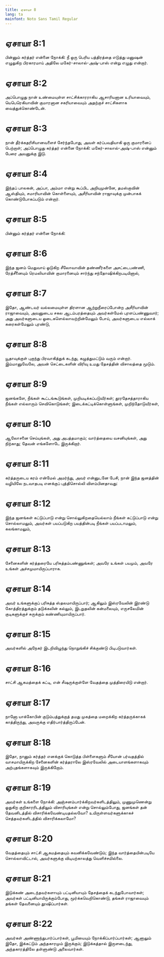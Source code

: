 ```yaml
---
title: ஏசாயா 8
lang: ta
mainfont: Noto Sans Tamil Regular
---
```


# ஏசாயா 8:1

பின்னும் கர்த்தர் என்னை நோக்கி: நீ ஒரு பெரிய பத்திரத்தை எடுத்து மனுஷன் எழுதுகிற பிரகாரமாய் அதிலே மகேர்-சாலால்-அஷ்-பாஸ் என்று எழுது என்றார்.

# ஏசாயா 8:2

அப்பொழுது நான் உண்மையுள்ள சாட்சிக்காரராகிய ஆசாரியனான உரியாவையும், யெபெரெகியாவின் குமாரனான சகரியாவையும் அதற்குச் சாட்சிகளாக வைத்துக்கொண்டேன்.

# ஏசாயா 8:3

நான் தீர்க்கதரிசியானவளைச் சேர்ந்தபோது, அவள் கர்ப்பவதியாகி ஒரு குமாரனைப் பெற்றாள்; அப்பொழுது கர்த்தர் என்னை நோக்கி: மகேர்-சாலால்-அஷ்-பாஸ் என்னும் பேரை அவனுக்கு இடு.

# ஏசாயா 8:4

இந்தப் பாலகன், அப்பா, அம்மா என்று கூப்பிட அறியுமுன்னே, தமஸ்குவின் ஆஸ்தியும், சமாரியாவின் கொள்ளையும், அசீரியாவின் ராஜாவுக்கு முன்பாகக் கொண்டுபோகப்படும் என்றார்.

# ஏசாயா 8:5

பின்னும் கர்த்தர் என்னை நோக்கி:

# ஏசாயா 8:6

இந்த ஜனம் மெதுவாய் ஓடுகிற சீலோவாவின் தண்ணீர்களை அசட்டைபண்ணி, ரேத்சீனையும் ரெமலியாவின் குமாரனையும் சார்ந்து சந்தோஷிக்கிறபடியினால்,

# ஏசாயா 8:7

இதோ, ஆண்டவர் வல்லமையுள்ள திரளான ஆற்றுநீரைப்போன்ற அசீரியாவின் ராஜாவையும், அவனுடைய சகல ஆடம்பரத்தையும் அவர்கள்மேல் புரளப்பண்ணுவார்; அது அவர்களுடைய ஓடைகளெல்லாவற்றின்மேலும் போய், அவர்களுடைய எல்லாக் கரைகள்மேலும் புரண்டு,

# ஏசாயா 8:8

யூதாவுக்குள் புகுந்து பிரவாகித்துக் கடந்து, கழுத்துமட்டும் வரும் என்றார். இம்மானுவேலே, அவன் செட்டைகளின் விரிவு உமது தேசத்தின் விசாலத்தை மூடும்.

# ஏசாயா 8:9

ஜனங்களே, நீங்கள் கூட்டங்கூடுங்கள், முறியடிக்கப்படுவீர்கள்; தூரதேசத்தாராகிய நீங்கள் எல்லாரும் செவிகொடுங்கள்; இடைக்கட்டிக்கொள்ளுங்கள், முறிந்தோடுவீர்கள்,

# ஏசாயா 8:10

ஆலோசனை செய்யுங்கள், அது அபத்தமாகும்; வார்த்தையை வசனியுங்கள், அது நிற்காது; தேவன் எங்களோடே இருக்கிறார்.

# ஏசாயா 8:11

கர்த்தருடைய கரம் என்மேல் அமர்ந்து, அவர் என்னுடனே பேசி, நான் இந்த ஜனத்தின் வழியிலே நடவாதபடி எனக்குப் புத்திசொல்லி விளம்பினதாவது:

# ஏசாயா 8:12

இந்த ஜனங்கள் கட்டுப்பாடு என்று சொல்லுகிறதையெல்லாம் நீங்கள் கட்டுப்பாடு என்று சொல்லாமலும், அவர்கள் பயப்படுகிற பயத்தின்படி நீங்கள் பயப்படாமலும், கலங்காமலும்,

# ஏசாயா 8:13

சேனைகளின் கர்த்தரையே பரிசுத்தம்பண்ணுங்கள்; அவரே உங்கள் பயமும், அவரே உங்கள் அச்சமுமாயிருப்பாராக.

# ஏசாயா 8:14

அவர் உங்களுக்குப் பரிசுத்த ஸ்தலமாயிருப்பார்; ஆகிலும் இஸ்ரவேலின் இரண்டு கோத்திரத்துக்கும் தடுக்கலின் கல்லும், இடறுதலின் கன்மலையும், எருசலேமின் குடிகளுக்குச் சுருக்கும் கண்ணியுமாயிருப்பார்.

# ஏசாயா 8:15

அவர்களில் அநேகர் இடறிவிழுந்து நொறுங்கிச் சிக்குண்டு பிடிபடுவார்கள்.

# ஏசாயா 8:16

சாட்சி ஆகமத்தைக் கட்டி, என் சீஷருக்குள்ளே வேதத்தை முத்திரையிடு என்றார்.

# ஏசாயா 8:17

நானோ யாக்கோபின் குடும்பத்துக்குத் தமது முகத்தை மறைக்கிற கர்த்தருக்காகக் காத்திருந்து, அவருக்கு எதிர்பார்த்திருப்பேன்.

# ஏசாயா 8:18

இதோ, நானும் கர்த்தர் எனக்குக் கொடுத்த பிள்ளைகளும் சீயோன் பர்வதத்தில் வாசமாயிருக்கிற சேனைகளின் கர்த்தராலே இஸ்ரவேலில் அடையாளங்களாகவும் அற்புதங்களாகவும் இருக்கிறோம்.

# ஏசாயா 8:19

அவர்கள் உங்களை நோக்கி: அஞ்சனம்பார்க்கிறவர்களிடத்திலும், முணுமுணென்று ஓதுகிற குறிகாரரிடத்திலும் விசாரியுங்கள் என்று சொல்லும்போது, ஜனங்கள் தன் தேவனிடத்தில் விசாரிக்கவேண்டியதல்லவோ? உயிருள்ளவர்களுக்காகச் செத்தவர்களிடத்தில் விசாரிக்கலாமோ?

# ஏசாயா 8:20

வேதத்தையும் சாட்சி ஆகமத்தையும் கவனிக்கவேண்டும்; இந்த வார்த்தையின்படியே சொல்லாவிட்டால், அவர்களுக்கு விடியற்காலத்து வெளிச்சமில்லை.

# ஏசாயா 8:21

இடுக்கண் அடைந்தவர்களாயும் பட்டினியாயும் தேசத்தைக் கடந்துபோவார்கள்; அவர்கள் பட்டினியாயிருக்கும்போது, மூர்க்கவெறிகொண்டு, தங்கள் ராஜாவையும் தங்கள் தேவனையும் தூஷிப்பார்கள்.

# ஏசாயா 8:22

அவர்கள் அண்ணாந்துபார்ப்பார்கள், பூமியையும் நோக்கிப்பார்ப்பார்கள்; ஆனாலும் இதோ, இக்கட்டும் அந்தகாரமும் இருக்கும்; இடுக்கத்தால் இருளடைந்து, அந்தகாரத்திலே தள்ளுண்டு அலைவார்கள்.

